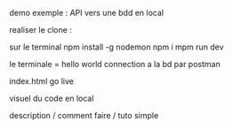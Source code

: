 demo  exemple  : API vers une bdd en local

realiser le clone :

sur le terminal
npm install -g nodemon
npm i
mpm run dev

le terminale = hello world
connection a la bd par postman 


index.html go live

visuel du code en local


description / comment faire  / tuto  simple